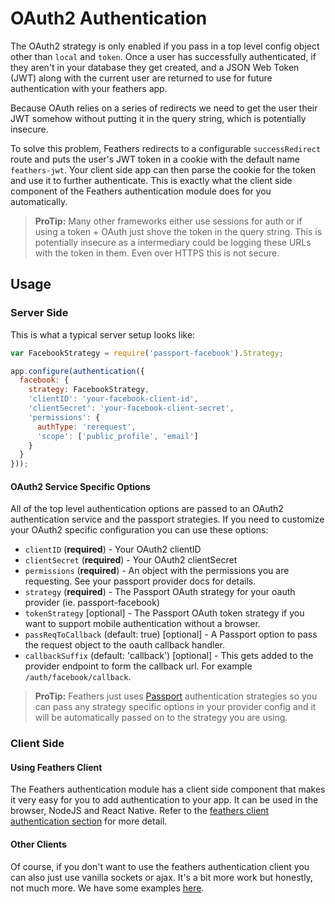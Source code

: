 # OAuth2 Authentication

The OAuth2 strategy is only enabled if you pass in a top level config object other than `local` and `token`. Once a user has successfully authenticated, if they aren't in your database they get created, and a JSON Web Token (JWT) along with the current user are returned to use for future authentication with your feathers app.

Because OAuth relies on a series of redirects we need to get the user their JWT somehow without putting it in the query string, which is potentially insecure.

To solve this problem, Feathers redirects to a configurable `successRedirect` route and puts the user's JWT token in a cookie with the default name `feathers-jwt`. Your client side app can then parse the cookie for the token and use it to further authenticate. This is exactly what the client side component of the Feathers authentication module does for you automatically.

> **ProTip:** Many other frameworks either use sessions for auth or if using a token + OAuth just shove the token in the query string. This is potentially insecure as a intermediary could be logging these URLs with the token in them. Even over HTTPS this is not secure.

## Usage

### Server Side

This is what a typical server setup looks like:

```js
var FacebookStrategy = require('passport-facebook').Strategy;

app.configure(authentication({
  facebook: {
    strategy: FacebookStrategy,
    'clientID': 'your-facebook-client-id',
    'clientSecret': 'your-facebook-client-secret',
    'permissions': {
      authType: 'rerequest',
      'scope': ['public_profile', 'email']
    }
  }
}));
```

#### OAuth2 Service Specific Options

All of the top level authentication options are passed to an OAuth2 authentication service and the passport strategies. If you need to customize your OAuth2 specific configuration you can use these options:

- `clientID` (**required**) - Your OAuth2 clientID
- `clientSecret` (**required**) - Your OAuth2 clientSecret
- `permissions` (**required**) - An object with the permissions you are requesting. See your passport provider docs for details.
- `strategy` (**required**) - The Passport OAuth strategy for your oauth provider (ie. passport-facebook)
- `tokenStrategy` [optional] - The Passport OAuth token strategy if you want to support mobile authentication without a browser.
- `passReqToCallback` (default: true) [optional] - A Passport option to pass the request object to the oauth callback handler.
- `callbackSuffix` (default: 'callback') [optional] - This gets added to the provider endpoint to form the callback url. For example `/auth/facebook/callback`.

> **ProTip:** Feathers just uses [Passport](http://passportjs.org/) authentication strategies so you can pass any strategy specific options in your provider config and it will be automatically passed on to the strategy you are using.

### Client Side

#### Using Feathers Client

The Feathers authentication module has a client side component that makes it very easy for you to add authentication to your app. It can be used in the browser, NodeJS and React Native. Refer to the [feathers client authentication section](./client.md) for more detail.

#### Other Clients

Of course, if you don't want to use the feathers authentication client you can also just use vanilla sockets or ajax. It's a bit more work but honestly, not much more. We have some examples [here](https://github.com/feathersjs/feathers-authentication/tree/master/examples/basic).
